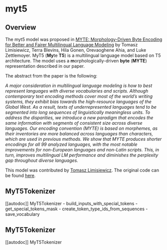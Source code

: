 <!--Copyright 2024 The HuggingFace Team. All rights reserved.

Licensed under the Apache License, Version 2.0 (the "License"); you may not use this file except in compliance with
the License. You may obtain a copy of the License at

http://www.apache.org/licenses/LICENSE-2.0

Unless required by applicable law or agreed to in writing, software distributed under the License is distributed on
an "AS IS" BASIS, WITHOUT WARRANTIES OR CONDITIONS OF ANY KIND, either express or implied. See the License for the
specific language governing permissions and limitations under the License.

⚠️ Note that this file is in Markdown but contain specific syntax for our doc-builder (similar to MDX) that may not be
rendered properly in your Markdown viewer.

-->

# myt5

## Overview

The myt5 model was proposed in [MYTE: Morphology-Driven Byte Encoding for Better and Fairer Multilingual Language Modeling](https://arxiv.org/pdf/2403.10691.pdf) by Tomasz Limisiewicz, Terra Blevins, Hila Gonen, Orevaoghene Ahia, and Luke Zettlemoyer.
MyT5 (**My**te **T5**) is a multilingual language model based on T5 architecture.
The model uses a **m**orphologically-driven **byte** (**MYTE**) representation described in our paper.

The abstract from the paper is the following:

*A major consideration in multilingual language modeling is how to best represent languages with diverse vocabularies and scripts. Although contemporary text encoding methods cover most of the world’s writing systems, they exhibit bias towards the high-resource languages of the Global West. As a result, texts of underrepresented languages tend to be segmented into long sequences of linguistically meaningless units. To address the disparities, we introduce a new paradigm that encodes the same information with segments of consistent size across diverse languages. Our encoding convention (MYTE) is based on morphemes, as their inventories are more balanced across languages than characters, which are used in previous methods. We show that MYTE produces shorter encodings for all 99 analyzed languages, with the most notable improvements for non-European languages and non-Latin scripts. This, in turn, improves multilingual LM performance and diminishes the perplexity gap throughout diverse languages.*

This model was contributed by [Tomasz Limisiewicz](https://huggingface.co/Tomlim).
The original code can be found [here](https://github.com/tomlimi/MYTE).

## MyT5Tokenizer

[[autodoc]] MyT5Tokenizer
    - build_inputs_with_special_tokens
    - get_special_tokens_mask
    - create_token_type_ids_from_sequences
    - save_vocabulary

## MyT5Tokenizer

[[autodoc]] MyT5Tokenizer

<frameworkcontent>
<pt>

